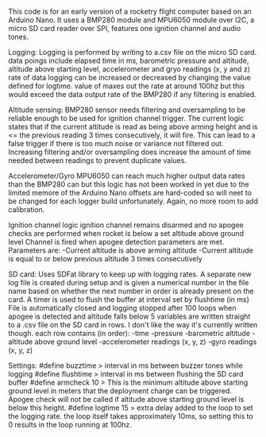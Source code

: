 This code is for an early version of a rocketry flight computer based on an Arduino Nano. 
It uses a BMP280 module and MPU6050 module over I2C, a micro SD card reader over SPI, features one ignition channel and audio tones.

Logging:
 Logging is performed by writing to a.csv file on the micro SD card. data poings include elapsed time in ms, barometric pressure and altitude, altitude above starting level, accelerometer and gryo readings (x, y and z)
 rate of data logging can be increased or decreased by changing the value defined for logtime. value of maxes out the rate at around 100hz but this would exceed the data output rate of the BMP280 if any filtering is enabled.
 
Altitude sensing:
 BMP280 sensor needs filtering and oversampling to be reliable enough to be used for ignition channel trigger.
 The current logic states that if the current altitude is read as being above arming height and is <= the previous reading 3 times consecutively, it will fire.
 This can lead to a false trigger if there is too much noise or variance not filtered out.
 Increasing filtering and/or oversampling does increase the amount of time needed between readings to prevent duplicate values.

Accelerometer/Gyro
 MPU6050 can reach much higher output data rates than the BMP280 can but this logic has not been worked in yet due to the limited memore of the Arduino Nano
 offsets are hard-coded so will neet to be changed for each logger build unfortunately.
 Again, no more room to add calibration.

Ignition channel logic
 ignition channel remains disarmed and no apogee checks are performed when rocket is below a set altitude above ground level
 Channel is fired when apogee detection parameters are met. Parameters are:
  -Current altitude is above arming altitude
  -Current altitude is equal to or below previous altitude 3 times consecutively

SD card:
 Uses SDFat library to keep up with logging rates.
 A separate new log file is created during setup and is given a numerical number in the file name based on whether the next number in order is already present on the card.
 A timer is used to flush the buffer at interval set by flushtime (in ms)
 File is automatically closed and logging stopped after 100 loops when apogee is detected and altitude falls below 5
 variables are written straight to a .csv file on the SD card in rows. I don't like the way it's currently written though.
 each row contains (in order):
  -time
  -pressure
  -barometric altitude
  -altitude above ground level
  -accelerometer readings (x, y, z)
  -gyro readings (x, y, z)

Settings:
 #define buzztime > interval in ms between buzzer tones while logging
 #define flushtime > interval in ms between flushing the SD card buffer
 #define armcheck 10 > This is the minimum altitude above starting ground level in meters that the deployment charge can be triggered. Apogee check will not be called if altitude above starting ground level is below this height.
 #define logtime 15 > extra delay added to the loop to set the logging rate. the loop itself takes approximately 10ms, so setting this to 0 results in the loop running at 100hz.
